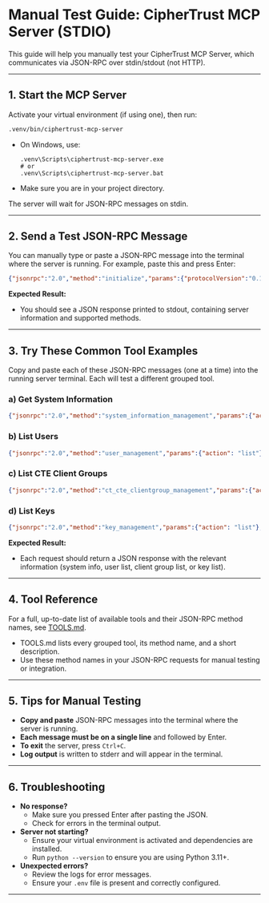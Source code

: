 # Manual Test Guide: CipherTrust MCP Server (STDIO)

This guide will help you manually test your CipherTrust MCP Server, which communicates via JSON-RPC over stdin/stdout (not HTTP).

---

## 1. Start the MCP Server

Activate your virtual environment (if using one), then run:

```bash
.venv/bin/ciphertrust-mcp-server
```
- On Windows, use:
  ```
  .venv\Scripts\ciphertrust-mcp-server.exe
  # or
  .venv\Scripts\ciphertrust-mcp-server.bat
  ```
- Make sure you are in your project directory.

The server will wait for JSON-RPC messages on stdin.

---

## 2. Send a Test JSON-RPC Message

You can manually type or paste a JSON-RPC message into the terminal where the server is running. For example, paste this and press Enter:

```json
{"jsonrpc":"2.0","method":"initialize","params":{"protocolVersion":"0.1.0","capabilities":{},"clientInfo":{"name":"manual-test","version":"1.0"}},"id":1}
```

**Expected Result:**
- You should see a JSON response printed to stdout, containing server information and supported methods.

---

## 3. Try These Common Tool Examples

Copy and paste each of these JSON-RPC messages (one at a time) into the running server terminal. Each will test a different grouped tool.

### a) Get System Information
```json
{"jsonrpc":"2.0","method":"system_information_management","params":{"action": "get"},"id":2}
```

### b) List Users
```json
{"jsonrpc":"2.0","method":"user_management","params":{"action": "list"},"id":3}
```

### c) List CTE Client Groups
```json
{"jsonrpc":"2.0","method":"ct_cte_clientgroup_management","params":{"action": "list"},"id":4}
```

### d) List Keys
```json
{"jsonrpc":"2.0","method":"key_management","params":{"action": "list"},"id":5}
```

**Expected Result:**
- Each request should return a JSON response with the relevant information (system info, user list, client group list, or key list).

---

## 4. Tool Reference

For a full, up-to-date list of available tools and their JSON-RPC method names, see [TOOLS.md](./TOOLS.md).

- TOOLS.md lists every grouped tool, its method name, and a short description.
- Use these method names in your JSON-RPC requests for manual testing or integration.

---

## 5. Tips for Manual Testing

- **Copy and paste** JSON-RPC messages into the terminal where the server is running.
- **Each message must be on a single line** and followed by Enter.
- **To exit** the server, press `Ctrl+C`.
- **Log output** is written to stderr and will appear in the terminal.

---

## 6. Troubleshooting

- **No response?**
  - Make sure you pressed Enter after pasting the JSON.
  - Check for errors in the terminal output.
- **Server not starting?**
  - Ensure your virtual environment is activated and dependencies are installed.
  - Run `python --version` to ensure you are using Python 3.11+.
- **Unexpected errors?**
  - Review the logs for error messages.
  - Ensure your `.env` file is present and correctly configured.

---
